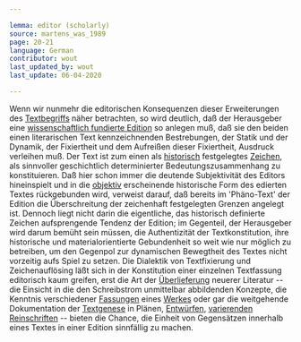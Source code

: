 ```yaml
---

lemma: editor (scholarly)
source: martens_was_1989
page: 20-21
language: German
contributor: wout
last_updated_by: wout
last_update: 06-04-2020

---
```


Wenn wir nunmehr die editorischen Konsequenzen dieser Erweiterungen des [Textbegriffs](text.html) näher betrachten, so wird deutlich, daß der Herausgeber eine [wissenschaftlich fundierte Edition](editionScholarly.html) so anlegen muß, daß sie den beiden einen literarischen Text kennzeichnenden Bestrebungen, der Statik und der Dynamik, der Fixiertheit und dem Aufreißen dieser Fixiertheit, Ausdruck verleihen muß. Der Text ist zum einen als [historisch](history.html) festgelegtes [Zeichen](textSign.html), als sinnvoller geschichtlich determinierter Bedeutungszusammenhang zu konstituieren. Daß hier schon immer die deutende Subjektivität des Editors hineinspielt und in die [objektiv](objectivity.html) erscheinende historische Form des edierten Textes rückgebunden wird, verweist darauf, daß bereits im 'Phäno-Text' der Edition die Überschreitung der zeichenhaft festgelegten Grenzen angelegt ist. Dennoch liegt nicht darin die eigentliche, das historisch definierte Zeichen aufsprengende Tendenz der Edition; im Gegenteil, der Herausgeber wird darum bemüht sein müssen, die Authentizität der Textkonstitution, ihre historische und materialorientierte Gebundenheit so weit wie nur möglich zu betreiben, um den Gegenpol zur dynamischen Bewegtheit des Textes nicht vorzeitig aufs Spiel zu setzen. Die Dialektik von Textfixierung und Zeichenauflösing läßt sich in der Konstitution einer einzelnen Textfassung editorisch kaum greifen, erst die Art der [Überlieferung](textualTransmission.html) neuerer Literatur -- die Einsicht in die den Schreibstrom unmittelbar abbildenden Konzepte, die Kenntnis verschiedener [Fassungen](version.html) eines [Werkes](work.html) oder gar die weitgehende Dokumentation der [Textgenese](genesis.html) in Plänen, [Entwürfen](sketch.html), [varierenden](variant.html) [Reinschriften](fairCopy.html) -- bieten die Chance, die Einheit von Gegensätzen innerhalb eines Textes in einer Edition sinnfällig zu machen.
